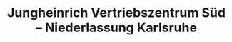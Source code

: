 ---
title: "Jungheinrich Vertriebszentrum Süd – Niederlassung Karlsruhe"
url: /karlsruhe/jungheinrich-vertriebszentrum-sued-niederlassung-karlsruhe/
shop: Maschinen
---